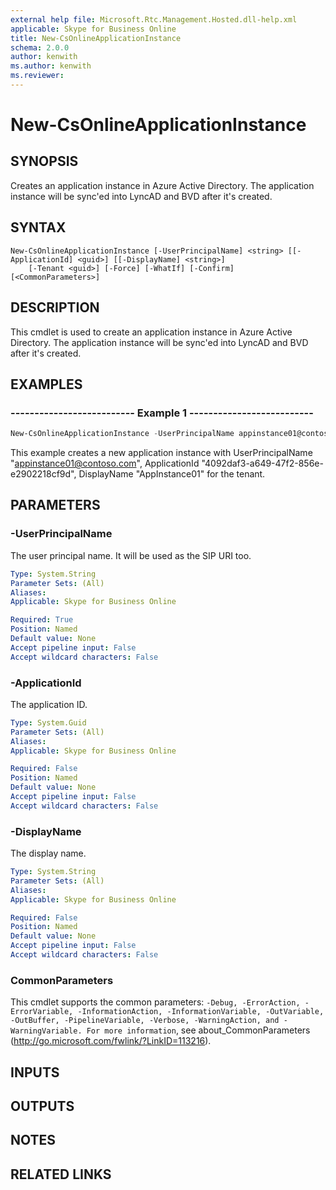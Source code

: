 ```yaml
---
external help file: Microsoft.Rtc.Management.Hosted.dll-help.xml
applicable: Skype for Business Online
title: New-CsOnlineApplicationInstance
schema: 2.0.0
author: kenwith
ms.author: kenwith
ms.reviewer:
---
```


# New-CsOnlineApplicationInstance

## SYNOPSIS
Creates an application instance in Azure Active Directory. The application instance will be sync'ed into LyncAD and BVD after it's created.

## SYNTAX

```
New-CsOnlineApplicationInstance [-UserPrincipalName] <string> [[-ApplicationId] <guid>] [[-DisplayName] <string>]
    [-Tenant <guid>] [-Force] [-WhatIf] [-Confirm]  [<CommonParameters>]
```

## DESCRIPTION
This cmdlet is used to create an application instance in Azure Active Directory. The application instance will be sync'ed into LyncAD and BVD after it's created.

## EXAMPLES

### -------------------------- Example 1 --------------------------
```powershell
New-CsOnlineApplicationInstance -UserPrincipalName appinstance01@contoso.com -ApplicationId 4092daf3-a649-47f2-856e-e2902218cf9d -DisplayName "AppInstance01"
```

This example creates a new application instance with UserPrincipalName "appinstance01@contoso.com", ApplicationId "4092daf3-a649-47f2-856e-e2902218cf9d", DisplayName "AppInstance01" for the tenant.

## PARAMETERS

### -UserPrincipalName
The user principal name. It will be used as the SIP URI too.

```yaml
Type: System.String
Parameter Sets: (All)
Aliases:
Applicable: Skype for Business Online

Required: True
Position: Named
Default value: None
Accept pipeline input: False
Accept wildcard characters: False
```

### -ApplicationId
The application ID.

```yaml
Type: System.Guid
Parameter Sets: (All)
Aliases:
Applicable: Skype for Business Online

Required: False
Position: Named
Default value: None
Accept pipeline input: False
Accept wildcard characters: False
```

### -DisplayName
The display name.

```yaml
Type: System.String
Parameter Sets: (All)
Aliases:
Applicable: Skype for Business Online

Required: False
Position: Named
Default value: None
Accept pipeline input: False
Accept wildcard characters: False
```

### CommonParameters
This cmdlet supports the common parameters: `-Debug, -ErrorAction, -ErrorVariable, -InformationAction, -InformationVariable, -OutVariable, -OutBuffer, -PipelineVariable, -Verbose, -WarningAction, and -WarningVariable. For more information`, see about_CommonParameters (http://go.microsoft.com/fwlink/?LinkID=113216).

## INPUTS

## OUTPUTS

## NOTES

## RELATED LINKS
